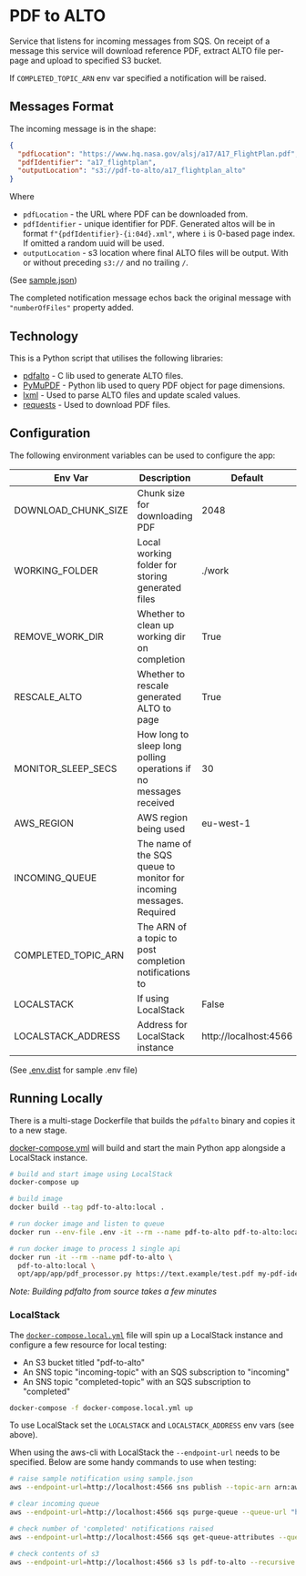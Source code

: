 # PDF to ALTO

Service that listens for incoming messages from SQS. On receipt of a message this service will download reference PDF,
extract ALTO file per-page and upload to specified S3 bucket. 

If `COMPLETED_TOPIC_ARN` env var specified a notification will be raised.

## Messages Format

The incoming message is in the shape:

```json
{
  "pdfLocation": "https://www.hq.nasa.gov/alsj/a17/A17_FlightPlan.pdf",
  "pdfIdentifier": "a17_flightplan",
  "outputLocation": "s3://pdf-to-alto/a17_flightplan_alto"
}
```

Where
* `pdfLocation` - the URL where PDF can be downloaded from.
* `pdfIdentifier` - unique identifier for PDF. Generated altos will be in format `f"{pdfIdentifier}-{i:04d}.xml"`,
  where `i` is 0-based page index. If omitted a random uuid will be used.
* `outputLocation` - s3 location where final ALTO files will be output. With or without preceding `s3://` and no
  trailing `/`.

(See [sample.json](/sample.json))

The completed notification message echos back the original message with `"numberOfFiles"` property added.

## Technology

This is a Python script that utilises the following libraries:

* [pdfalto](https://github.com/kermitt2/pdfalto) - C lib used to generate ALTO files.
* [PyMuPDF](https://pymupdf.readthedocs.io/en/latest/) - Python lib used to query PDF object for page dimensions.
* [lxml](https://lxml.de/) - Used to parse ALTO files and update scaled values.
* [requests](https://docs.python-requests.org/en/latest/) - Used to download PDF files.

## Configuration

The following environment variables can be used to configure the app:

| Env Var             | Description                                                          | Default               |
|---------------------|----------------------------------------------------------------------|-----------------------|
| DOWNLOAD_CHUNK_SIZE | Chunk size for downloading PDF                                       | 2048                  |
| WORKING_FOLDER      | Local working folder for storing generated files                     | ./work                |
| REMOVE_WORK_DIR     | Whether to clean up working dir on completion                        | True                  |
| RESCALE_ALTO        | Whether to rescale generated ALTO to page                            | True                  |
| MONITOR_SLEEP_SECS  | How long to sleep long polling operations if no messages received    | 30                    |
| AWS_REGION          | AWS region being used                                                | eu-west-1             |
| INCOMING_QUEUE      | The name of the SQS queue to monitor for incoming messages. Required |                       |
| COMPLETED_TOPIC_ARN | The ARN of a topic to post completion notifications to               |                       |
| LOCALSTACK          | If using LocalStack                                                  | False                 |
| LOCALSTACK_ADDRESS  | Address for LocalStack instance                                      | http://localhost:4566 |

(See [.env.dist](/.env.dist) for sample .env file)

## Running Locally

There is a multi-stage Dockerfile that builds the `pdfalto` binary and copies it to a new stage.

[docker-compose.yml](/docker-compose.yml) will build and start the main Python app alongside a LocalStack instance.

```bash
# build and start image using LocalStack
docker-compose up

# build image
docker build --tag pdf-to-alto:local .

# run docker image and listen to queue
docker run --env-file .env -it --rm --name pdf-to-alto pdf-to-alto:local

# run docker image to process 1 single api
docker run -it --rm --name pdf-to-alto \
  pdf-to-alto:local \ 
  opt/app/app/pdf_processor.py https://text.example/test.pdf my-pdf-identifier s3://pdf-bucket/alto
```

_Note: Building pdfalto from source takes a few minutes_

### LocalStack

The [`docker-compose.local.yml`](./docker-compose.local.yml) file will spin up a LocalStack instance and configure a few
resource for local testing:

* An S3 bucket titled "pdf-to-alto"
* An SNS topic "incoming-topic" with an SQS subscription to "incoming"
* An SNS topic "completed-topic" with an SQS subscription to "completed"

```bash
docker-compose -f docker-compose.local.yml up
```

To use LocalStack set the `LOCALSTACK` and `LOCALSTACK_ADDRESS` env vars (see above).

When using the aws-cli with LocalStack the `--endpoint-url` needs to be specified. Below are some handy commands to use
when testing:

```bash
# raise sample notification using sample.json
aws --endpoint-url=http://localhost:4566 sns publish --topic-arn arn:aws:sns:eu-west-1:000000000000:incoming-topic --message file://sample.json --region eu-west-1

# clear incoming queue
aws --endpoint-url=http://localhost:4566 sqs purge-queue --queue-url "http://localstack:4566/000000000000/incoming" --region eu-west-1

# check number of 'completed' notifications raised
aws --endpoint-url=http://localhost:4566 sqs get-queue-attributes --queue-url "http://localstack:4566/000000000000/completed" --attribute-names All --region eu-west-1

# check contents of s3
aws --endpoint-url=http://localhost:4566 s3 ls pdf-to-alto --recursive --region eu-west-1
```
